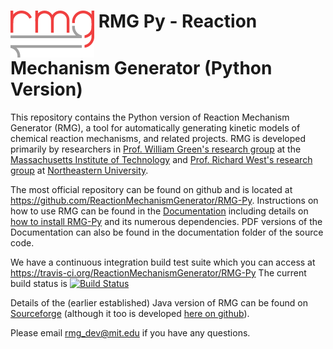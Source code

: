 # <img align="top" src="https://raw.githubusercontent.com/ReactionMechanismGenerator/RMG-Py/master/documentation/source/_static/rmg-logo-small.png"> RMG Py - Reaction Mechanism Generator (Python Version) 

This repository contains the Python version of Reaction Mechanism Generator 
(RMG), a tool for automatically generating kinetic models of chemical reaction
mechanisms, and related projects. RMG is developed primarily by researchers in 
[Prof. William Green's research group](http://web.mit.edu/greengp/) at the 
[Massachusetts Institute of Technology](http://web.mit.edu/) 
and [Prof. Richard West's research group](http://www.northeastern.edu/comocheng/) at 
[Northeastern University](http://www.northeastern.edu/). 

The most official repository can be found on github and is located at https://github.com/ReactionMechanismGenerator/RMG-Py.
Instructions on how to use RMG can be found in the [Documentation](http://ReactionMechanismGenerator.github.io/RMG-Py/) including
details on [how to install RMG-Py](http://ReactionMechanismGenerator.github.io/RMG-Py/users/rmg/installation/index.html)
and its numerous dependencies.  PDF versions of the Documentation can also be found in the documentation folder
of the source code.

We have a continuous integration build test suite 
which you can access at https://travis-ci.org/ReactionMechanismGenerator/RMG-Py
The current build status is
[![Build Status](https://travis-ci.org/ReactionMechanismGenerator/RMG-Py.svg?branch=master)](https://travis-ci.org/ReactionMechanismGenerator/RMG-Py)

Details of the (earlier established) Java version of RMG can be found
on [Sourceforge](http://rmg.sourceforge.net/) (although it too is 
developed [here on github](https://github.com/ReactionMechanismGenerator/RMG-Java/)). 

Please email [rmg_dev@mit.edu](mailto:rmg_dev@mit.edu) if you have any questions.

